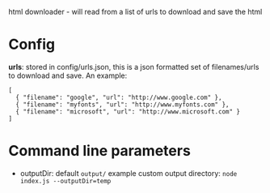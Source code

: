 html downloader - will read from a list of urls to download and save the html

# Config

__urls__: stored in config/urls.json, this is a json formatted set of filenames/urls to download and save. An example:

```
[
  { "filename": "google", "url": "http://www.google.com" },
  { "filename": "myfonts", "url": "http://www.myfonts.com" },
  { "filename": "microsoft", "url": "http://www.microsoft.com" }
]
```

# Command line parameters
+ outputDir: default `output/` example custom output directory: `node index.js --outputDir=temp`
